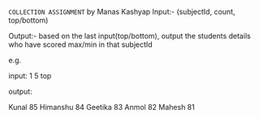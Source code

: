 ```COLLECTION ASSIGNMENT``` by Manas Kashyap
Input:- (subjectId, count, top/bottom)

Output:- based on the last input(top/bottom), output the students details who have scored max/min in that subjectId

e.g. 

input: 1 5 top

output: 

Kunal 85
Himanshu 84
Geetika 83
Anmol 82
Mahesh 81